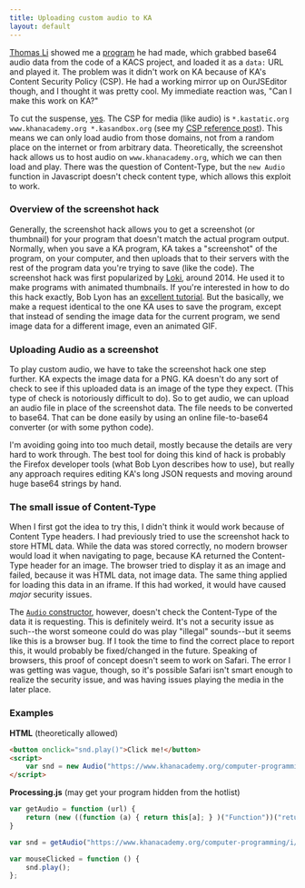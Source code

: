 ```yaml
---
title: Uploading custom audio to KA
layout: default
---
```


[Thomas Li](https://khanacademy.org/profile/kaid_901380113796617843784450) showed me a [program](https://khanacademy.org/cs/i/6502440965406720) he had made, which grabbed base64 audio data from the code of a KACS project, and loaded it as a `data:` URL and played it. The problem was it didn't work on KA because of KA's Content Security Policy (CSP). He had a working mirror up on OurJSEditor though, and I thought it was pretty cool. My immediate reaction was, "Can I make this work on KA?"

To cut the suspense, [yes](https://khanacademy.org/cs/i/5490650088374272). The CSP for media (like audio) is `*.kastatic.org www.khanacademy.org *.kasandbox.org` (see my [CSP reference post](/ka-hearth/csp)). This means we can only load audio from those domains, not from a random place on the internet or from arbitrary data. Theoretically, the screenshot hack allows us to host audio on `www.khanacademy.org`, which we can then load and play. There was the question of Content-Type, but the `new Audio` function in Javascript doesn't check content type, which allows this exploit to work.

### Overview of the screenshot hack

Generally, the screenshot hack allows you to get a screenshot (or thumbnail) for your program that doesn't match the actual program output. Normally, when you save a KA program, KA takes a "screenshot" of the program, on your computer, and then uploads that to their servers with the rest of the program data you're trying to save (like the code). The screenshot hack was first popularized by [Loki](https://khanacademy.org/profile/kaid_1167230140884859457175747), around 2014. He used it to make programs with animated thumbnails. If you're interested in how to do this hack exactly, Bob Lyon has an [excellent tutorial](https://khanacademy.org/cs/i/5159970200). But the basically, we make a request identical to the one KA uses to save the program, except that instead of sending the image data for the current program, we send image data for a different image, even an animated GIF.

### Uploading Audio as a screenshot

To play custom audio, we have to take the screenshot hack one step further. KA expects the image data for a PNG. KA doesn't do any sort of check to see if this uploaded data is an image of the type they expect. (This type of check is notoriously difficult to do). So to get audio, we can upload an audio file in place of the screenshot data. The file needs to be converted to base64. That can be done easily by using an online file-to-base64 converter (or with some python code).

I'm avoiding going into too much detail, mostly because the details are very hard to work through. The best tool for doing this kind of hack is probably the Firefox developer tools (what Bob Lyon describes how to use), but really any approach requires editing KA's long JSON requests and moving around huge base64 strings by hand.

### The small issue of Content-Type

When I first got the idea to try this, I didn't think it would work because of Content Type headers. I had previously tried to use the screenshot hack to store HTML data. While the data was stored correctly, no modern browser would load it when navigating to page, because KA returned the Content-Type header for an image. The browser tried to display it as an image and failed, because it was HTML data, not image data. The same thing applied for loading this data in an iframe. If this had worked, it would have caused *major* security issues.

The [`Audio` constructor](https://developer.mozilla.org/en-US/docs/Web/API/HTMLAudioElement), however, doesn't check the Content-Type of the data it is requesting. This is definitely weird. It's not a security issue as such--the worst someone could do was play "illegal" sounds--but it seems like this is a browser bug. If I took the time to find the correct place to report this, it would probably be fixed/changed in the future. Speaking of browsers, this proof of concept doesn't seem to work on Safari. The error I was getting was vague, though, so it's possible Safari isn't smart enough to realize the security issue, and was having issues playing the media in the later place.

### Examples
**HTML** (theoretically allowed)
```html
<button onclick="snd.play()">Click me!</button>
<script>
    var snd = new Audio("https://www.khanacademy.org/computer-programming/i/5032949717827584/5676830073815040.png");
</script>
```

**Processing.js** (may get your program hidden from the hotlist)
```js
var getAudio = function (url) {
    return (new ((function (a) { return this[a]; } )("Function"))("return new Audio(\"" + url + "\")"))();
}

var snd = getAudio("https://www.khanacademy.org/computer-programming/i/5032949717827584/5676830073815040.png");

var mouseClicked = function () {
    snd.play();
};
```

